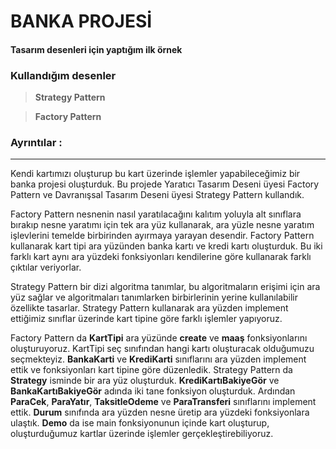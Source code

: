 # BANKA PROJESİ
#### Tasarım desenleri için yaptığım ilk örnek 
### Kullandığım desenler 

  > **Strategy Pattern**
  
  > **Factory Pattern**

 ### Ayrıntılar :
---

Kendi kartımızı oluşturup bu kart üzerinde işlemler yapabileceğimiz bir banka projesi oluşturduk. Bu projede Yaratıcı Tasarım Deseni üyesi Factory Pattern ve Davranışsal Tasarım Deseni üyesi Strategy Pattern kullandık. 

Factory Pattern nesnenin nasıl yaratılacağını kalıtım yoluyla alt sınıflara bırakıp nesne yaratımı için tek ara yüz kullanarak, ara yüzle nesne yaratım işlevlerini temelde birbirinden ayırmaya yarayan desendir. Factory Pattern kullanarak kart tipi ara yüzünden banka kartı ve kredi kartı oluşturduk. Bu iki farklı kart aynı ara yüzdeki fonksiyonları kendilerine göre kullanarak farklı çıktılar veriyorlar.
 
Strategy Pattern bir dizi algoritma tanımlar, bu algoritmaların erişimi için ara yüz sağlar ve algoritmaları tanımlarken birbirlerinin yerine kullanılabilir özellikte tasarlar. Strategy Pattern kullanarak ara yüzden implement ettiğimiz sınıflar üzerinde kart tipine göre farklı işlemler yapıyoruz.

Factory Pattern da **KartTipi** ara yüzünde **create** ve **maaş** fonksiyonlarını oluşturuyoruz. KartTipi seç sınıfından hangi kartı oluşturacak olduğumuzu seçmekteyiz. **BankaKarti** ve **KrediKarti** sınıflarını ara yüzden implement ettik ve fonksiyonları kart tipine göre düzenledik.  Strategy Pattern da **Strategy** isminde bir ara yüz oluşturduk. **KrediKartıBakiyeGör** ve **BankaKartıBakiyeGör** adında iki tane fonksiyon oluşturduk. Ardından **ParaCek**, **ParaYatır**, **TaksitleOdeme** ve **ParaTransferi** sınıflarını implement ettik. **Durum** sınıfında ara yüzden nesne üretip ara yüzdeki fonksiyonlara ulaştık. **Demo** da ise main fonksiyonunun içinde kart oluşturup, oluşturduğumuz kartlar üzerinde işlemler gerçekleştirebiliyoruz.
